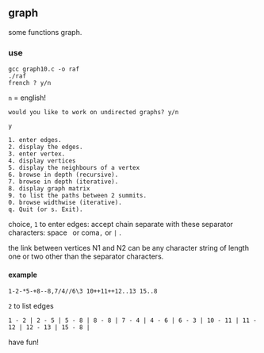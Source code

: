 ## graph
some functions graph.


### use
```
gcc graph10.c -o raf
./raf
french ? y/n
```
`n` = english!

`would you like to work on undirected graphs? y/n`

`y`

```
1. enter edges.
2. display the edges.
3. enter vertex.
4. display vertices
5. display the neighbours of a vertex
6. browse in depth (recursive).
7. browse in depth (iterative).
8. display graph matrix
9. to list the paths between 2 summits.
0. browse widthwise (iterative).
q. Quit (or s. Exit).
```
choice, `1` to enter edges: accept chain separate with these separator characters: space` ` or coma`,` or `|` . 

the link between vertices N1 and N2 can be any character string of length one or two other than the separator characters.
#### example
```1-2-*5-+8--8,7/4//6\3 10++11++12..13 15..8```

`2` to list edges

```
1 - 2 | 2 - 5 | 5 - 8 | 8 - 8 | 7 - 4 | 4 - 6 | 6 - 3 | 10 - 11 | 11 - 12 | 12 - 13 | 15 - 8 |
```

have fun!
